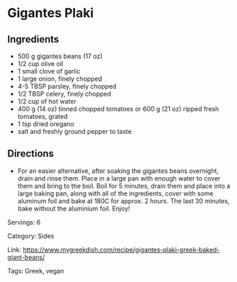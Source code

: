 # Gigantes Plaki

## Ingredients
- 500 g gigantes beans (17 oz)
- 1/2 cup olive oil
- 1 small clove of garlic
- 1 large onion, finely chopped
- 4-5 TBSP parsley, finely chopped
- 1/2 TBSP celery, finely chopped
- 1/2 cup of hot water
- 400 g (14 oz) tinned chopped tomatoes or 600 g (21 oz) ripped fresh tomatoes, grated
- 1 tsp dried oregano
- salt and freshly ground pepper to taste

## Directions
- For an easier alternative, after soaking the gigantes beans overnight, drain and rinse them. Place in a large pan with enough water to cover them and bring to the boil. Boil for 5 minutes, drain them and place into a large baking pan, along with all of the ingredients, cover with some aluminum foil and bake at 180C for approx. 2 hours. The last 30 minutes, bake without the aluminium foil. Enjoy!

Servings: 6

Category: Sides

Link: https://www.mygreekdish.com/recipe/gigantes-plaki-greek-baked-giant-beans/

Tags: Greek, vegan
